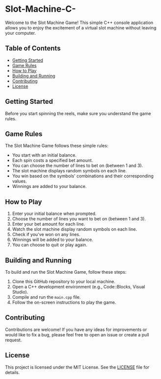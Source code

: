 # Slot-Machine-C-


Welcome to the Slot Machine Game! This simple C++ console application allows you to enjoy the excitement of a virtual slot machine without leaving your computer.

## Table of Contents

- [Getting Started](#getting-started)
- [Game Rules](#game-rules)
- [How to Play](#how-to-play)
- [Building and Running](#building-and-running)
- [Contributing](#contributing)
- [License](#license)

## Getting Started

Before you start spinning the reels, make sure you understand the game rules.

## Game Rules

The Slot Machine Game follows these simple rules:

- You start with an initial balance.
- Each spin costs a specified bet amount.
- You can choose the number of lines to bet on (between 1 and 3).
- The slot machine displays random symbols on each line.
- You win based on the symbols' combinations and their corresponding values.
- Winnings are added to your balance.

## How to Play

1. Enter your initial balance when prompted.
2. Choose the number of lines you want to bet on (between 1 and 3).
3. Enter your bet amount for each line.
4. Watch the slot machine display random symbols on each line.
5. Check if you've won on any lines.
6. Winnings will be added to your balance.
7. You can choose to quit or play again.

## Building and Running

To build and run the Slot Machine Game, follow these steps:

1. Clone this GitHub repository to your local machine.
2. Open a C++ development environment (e.g., Code::Blocks, Visual Studio).
3. Compile and run the `main.cpp` file.
4. Follow the on-screen instructions to play the game.

## Contributing

Contributions are welcome! If you have any ideas for improvements or would like to fix a bug, please feel free to open an issue or create a pull request.

## License

This project is licensed under the MIT License. See the [LICENSE](LICENSE) file for details.
